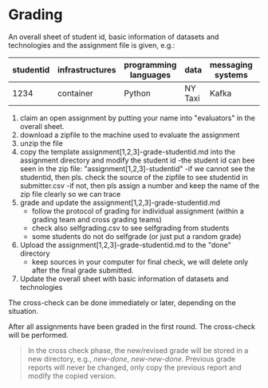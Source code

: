 # Grading

An overall sheet of student id, basic information of datasets and technologies and the assignment file is given, e.g.:


|studentid|infrastructures|programming languages|data|messaging systems|databases|evaluators|
---|----|----|----|----|-----|---|
|1234   |container   | Python   |NY Taxi|Kafka  | Cassandra  | ABC  |

1. claim an open assignment by putting your name into "evaluators" in the overall sheet.
2. download a zipfile to the machine used to evaluate the assignment
2. unzip the file
3. copy the template assignment[1,2,3]-grade-studentid.md into the assignment directory and modify the student id
    -the student id can bee seen in the zip file: "assignment[1,2,3]-studentid"
    -if we cannot see the studentid, then pls. check the source of the zipfile to see studentid in submitter.csv
    -if not, then pls assign a number and keep the name of the zip file clearly so we can trace
4. grade and update the assignment[1,2,3]-grade-studentid.md
   - follow the protocol of grading for individual assignment (within a grading team and cross grading teams)
   - check also selfgrading.csv to see selfgrading from students
   - some students do not do selfgrade (or just put a random grade)
5. Upload the assignment[1,2,3]-grade-studentid.md to the "done" directory
   - keep sources in your computer for final check, we will delete only after the final grade submitted.
6. Update the overall sheet with basic information of datasets and technologies


The cross-check can be done immediately or later, depending on the situation.

After all assignments have been graded in the first round. The cross-check will be performed.

> In the cross check phase, the new/revised grade will be stored in a new directory, e.g., *new-done*, *new-new-done*. Previous grade reports will never be changed, only copy the previous report and modify the copied version.
